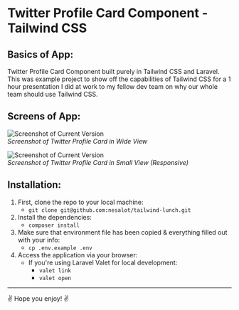# Twitter Profile Card Component - Tailwind CSS

## Basics of App:

Twitter Profile Card Component built purely in Tailwind CSS and Laravel. This was example project to show off the capabilities of Tailwind CSS for a 1 hour presentation I did at work to my fellow dev team on why our whole team should use Tailwind CSS. 

## Screens of App:
![Screenshot of Current Version](https://i.imgur.com/0PDcCUu.png)<br>*Screenshot of Twitter Profile Card in Wide View*

![Screenshot of Current Version](https://i.imgur.com/IZxeZ3e.png)<br>*Screenshot of Twitter Profile Card in Small View (Responsive)*

## Installation:

1. First, clone the repo to your local machine:
    - `git clone git@github.com:nesalot/tailwind-lunch.git`
1. Install the dependencies:
    - `composer install`
1. Make sure that environment file has been copied & everything filled out with your info:
    - `cp .env.example .env`
1. Access the application via your browser:
    - If you're using Laravel Valet for local development:
        - `valet link`
        - `valet open`

***

:v: Hope you enjoy! :v:
